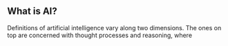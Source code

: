 
## What is AI? 
Definitions of artificial intelligence vary along two dimensions. The ones on top are concerned with thought processes and reasoning, where
